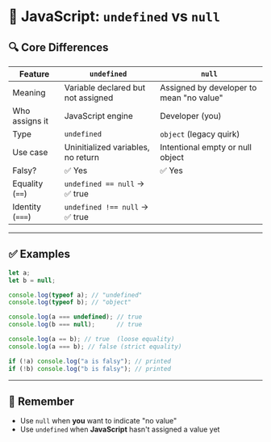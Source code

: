 # 🤔 JavaScript: `undefined` vs `null`

## 🔍 Core Differences

| Feature          | `undefined`                        | `null`                                   |
| ---------------- | ---------------------------------- | ---------------------------------------- |
| Meaning          | Variable declared but not assigned | Assigned by developer to mean "no value" |
| Who assigns it   | JavaScript engine                  | Developer (you)                          |
| Type             | `undefined`                        | `object` (legacy quirk)                  |
| Use case         | Uninitialized variables, no return | Intentional empty or null object         |
| Falsy?           | ✅ Yes                              | ✅ Yes                                    |
| Equality (`==`)  | `undefined == null` → ✅ true       |                                          |
| Identity (`===`) | `undefined !== null` → ✅ true      |                                          |

---

## ✅ Examples

```js
let a;
let b = null;

console.log(typeof a); // "undefined"
console.log(typeof b); // "object"

console.log(a === undefined); // true
console.log(b === null);      // true

console.log(a == b); // true  (loose equality)
console.log(a === b); // false (strict equality)

if (!a) console.log("a is falsy"); // printed
if (!b) console.log("b is falsy"); // printed
```

---

## 🧠 Remember

- Use `null` when **you** want to indicate "no value"
- Use `undefined` when **JavaScript** hasn't assigned a value yet